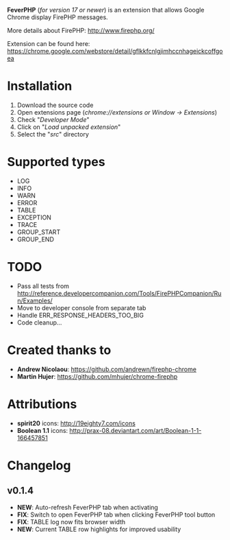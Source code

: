 **FeverPHP** (*for version 17 or newer*) is an extension that allows Google Chrome display FirePHP messages.

More details about FirePHP: http://www.firephp.org/

Extension can be found here: https://chrome.google.com/webstore/detail/gflkkfcnlgjimhccnhageickcoffgoea

# Installation
1. Download the source code
2. Open extensions page (*chrome://extensions or Window -> Extensions*)
3. Check "*Developer Mode*"
4. Click on "*Load unpacked extension*"
5. Select the "*src*" directory

# Supported types
- LOG
- INFO
- WARN
- ERROR
- TABLE
- EXCEPTION
- TRACE
- GROUP_START
- GROUP_END

# TODO
- Pass all tests from http://reference.developercompanion.com/Tools/FirePHPCompanion/Run/Examples/
- Move to developer console from separate tab
- Handle ERR_RESPONSE_HEADERS_TOO_BIG
- Code cleanup...

# Created thanks to
- **Andrew Nicolaou**: https://github.com/andrewn/firephp-chrome
- **Martin Hujer**: https://github.com/mhujer/chrome-firephp

# Attributions
- **spirit20** icons: http://19eighty7.com/icons
- **Boolean 1.1** icons: http://prax-08.deviantart.com/art/Boolean-1-1-166457851

# Changelog
## v0.1.4
  - **NEW**: Auto-refresh FeverPHP tab when activating
  - **FIX**: Switch to open FeverPHP tab when clicking FeverPHP tool button
  - **FIX**: TABLE log now fits browser width
  - **NEW**: Current TABLE row highlights for improved usability